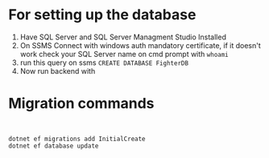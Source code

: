 # For setting up the database
1. Have SQL Server and SQL Server Managment Studio Installed
2. On SSMS Connect with windows auth mandatory certificate, if it doesn't work check your SQL Server name on cmd prompt with ```whoami```
3. run this query on ssms ```CREATE DATABASE FighterDB```
4. Now run backend with ```  ```

# Migration commands

``` 


dotnet ef migrations add InitialCreate
dotnet ef database update




```